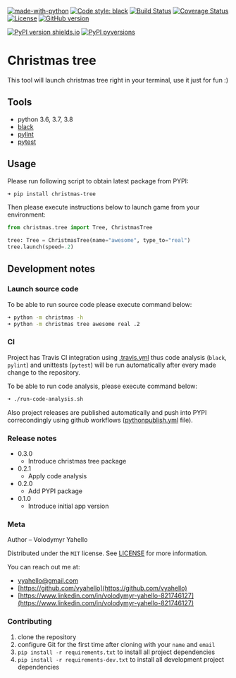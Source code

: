 [![made-with-python](https://img.shields.io/badge/Made%20with-Python-1f425f.svg)](https://www.python.org/)
[![Code style: black](https://img.shields.io/badge/code%20style-black-000000.svg)](https://github.com/psf/black)
[![Build Status](https://travis-ci.org/vyahello/christmas-tree.svg?branch=master)](https://travis-ci.org/vyahello/christmas-tree)
[![Coverage Status](https://coveralls.io/repos/github/vyahello/christmas-tree/badge.svg?branch=master)](https://coveralls.io/github/vyahello/christmas-tree?branch=master)
[![License](https://img.shields.io/badge/license-MIT-green.svg)](LICENSE.md)
[![GitHub version](https://badge.fury.io/gh/vyahello%2Fchristmas-tree.svg)](https://github.com/vyahello/christmas-tree/releases)

[![PyPI version shields.io](https://img.shields.io/pypi/v/christmas-tree.svg)](https://pypi.python.org/pypi/christmas-tree/)
[![PyPI pyversions](https://img.shields.io/pypi/pyversions/christmas-tree.svg)](https://pypi.python.org/pypi/christmas-tree/)
# Christmas tree
This tool will launch christmas tree right in your terminal, use it just for fun :)

## Tools
- python 3.6, 3.7, 3.8
- [black](https://black.readthedocs.io/en/stable/)
- [pylint](https://www.pylint.org/)
- [pytest](https://pypi.org/project/pytest/)

## Usage

Please run following script to obtain latest package from PYPI:
```bash
➜ pip install christmas-tree
```
Then please execute instructions below to launch game from your environment:
```python
from christmas.tree import Tree, ChristmasTree

tree: Tree = ChristmasTree(name="awesome", type_to="real")
tree.launch(speed=.2)
```

## Development notes

### Launch source code
To be able to run source code please execute command below:
```bash
➜ python -m christmas -h
➜ python -m christmas tree awesome real .2
``` 

### CI 

Project has Travis CI integration using [.travis.yml](.travis.yml) thus code analysis (`black`, `pylint`) and unittests (`pytest`) will be run automatically
after every made change to the repository.

To be able to run code analysis, please execute command below:
```bash
➜ ./run-code-analysis.sh
```

Also project releases are published automatically and push into PYPI correcondingly using github workflows ([pythonpublish.yml](.github/workflows/pythonpublish.yml) file).

### Release notes

* 0.3.0 
    * Introduce christmas tree package 
* 0.2.1
    * Apply code analysis
* 0.2.0
    * Add PYPI package
* 0.1.0
    * Introduce initial app version

### Meta

Author – Volodymyr Yahello

Distributed under the `MIT` license. See [LICENSE](LICENSE.md) for more information.

You can reach out me at:
* [vyahello@gmail.com](vyahello@gmail.com)
* [https://github.com/vyahello](https://github.com/vyahello)
* [https://www.linkedin.com/in/volodymyr-yahello-821746127](https://www.linkedin.com/in/volodymyr-yahello-821746127)

### Contributing
1. clone the repository
2. configure Git for the first time after cloning with your `name` and `email`
3. `pip install -r requirements.txt` to install all project dependencies
3. `pip install -r requirements-dev.txt` to install all development project dependencies